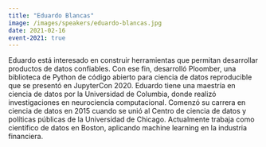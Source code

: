 ```yaml
---
title: "Eduardo Blancas"
image: /images/speakers/eduardo-blancas.jpg
date: 2021-02-16
event-2021: true
---
```


Eduardo está interesado en construir herramientas que permitan desarrollar productos de datos confiables. Con ese fin, desarrolló Ploomber, una biblioteca de Python de código abierto para ciencia de datos reproducible que se presentó en JupyterCon 2020. Eduardo tiene una maestría en ciencia de datos por la Universidad de Columbia, donde realizó investigaciones en neurociencia computacional. Comenzó su carrera en ciencia de datos en 2015 cuando se unió al Centro de ciencia de datos y políticas públicas de la Universidad de Chicago. Actualmente trabaja como científico de datos en Boston, aplicando machine learning en la industria financiera.